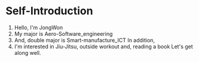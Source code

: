 # Self-Introduction

1. Hello, I'm JongWon
2. My major is Aero-Software_engineering 
3. And, double major is Smart-manufacture_ICT 
 In addition,
4. I'm interested in Jiu-Jitsu, outside workout and, reading a book
 Let's get along well.
